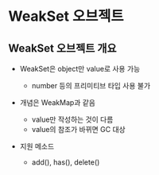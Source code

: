 # WeakSet 오브젝트

## WeakSet 오브젝트 개요

- WeakSet은 object만 value로 사용 가능
  - number 등의 프리미티브 타입 사용 불가
- 개념은 WeakMap과 같음
  - value만 작성하는 것이 다름
  - value의 참조가 바뀌면 GC 대상

- 지원 메소드
  - add(), has(), delete()
